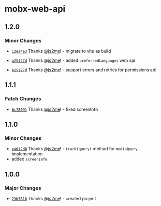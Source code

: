 # mobx-web-api

## 1.2.0

### Minor Changes

- [`12ea4e3`](https://github.com/js2me/mobx-web-api/commit/12ea4e3ea0c0eb8e6b8916f32ea4eb403a868050) Thanks [@js2me](https://github.com/js2me)! - migrate to vite as build

- [`a25127d`](https://github.com/js2me/mobx-web-api/commit/a25127de6f3a4b8a6c64abc8422438384390ac1d) Thanks [@js2me](https://github.com/js2me)! - added `preferredLanguages` web api

- [`a25127d`](https://github.com/js2me/mobx-web-api/commit/a25127de6f3a4b8a6c64abc8422438384390ac1d) Thanks [@js2me](https://github.com/js2me)! - support errors and retries for permissions api

## 1.1.1

### Patch Changes

- [`6c78091`](https://github.com/js2me/mobx-web-api/commit/6c78091be2955f89941ffa7fe85de7140e0173e2) Thanks [@js2me](https://github.com/js2me)! - fixed screenInfo

## 1.1.0

### Minor Changes

- [`e4612d8`](https://github.com/js2me/mobx-web-api/commit/e4612d8891e10e2bdaeab704d2393a02ee046238) Thanks [@js2me](https://github.com/js2me)! - `track(query)` method for `mediaQuery` implementation
- added `screenInfo`

## 1.0.0

### Major Changes

- [`23b7616`](https://github.com/js2me/mobx-web-api/commit/23b7616d1a01f1bfa9a1c088e8dd6d3555053573) Thanks [@js2me](https://github.com/js2me)! - created project
